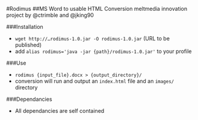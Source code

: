 #Rodimus
##MS Word to usable HTML Conversion
meltmedia innovation project by @ctrimble and @jking90

###Installation
- `wget http://…rodimus-1.0.jar -O rodimus-1.0.jar` (URL to be published)
- add `alias rodimus='java -jar {path}/rodimus-1.0.jar'` to your profile

###Use
- `rodimus {input_file}.docx > {output_directory}/`
- conversion will run and output an `index.html` file and an `images/` directory

###Dependancies
- All dependancies are self contained